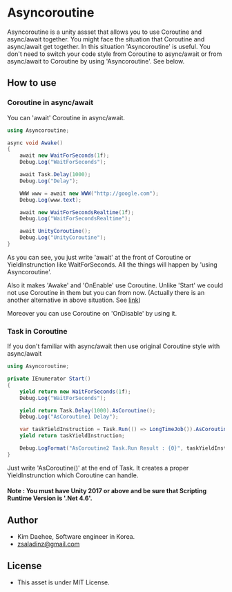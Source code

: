 # Asyncoroutine

Asyncoroutine is a unity assset that allows you to use Coroutine and async/await together.
You might face the situation that Coroutine and async/await get together. In this situation 'Asyncoroutine' is useful.
You don't need to switch your code style from Coroutine to async/await or from async/await to Coroutine by using 'Asyncoroutine'.
See below.

## How to use
### Coroutine in async/await
You can 'await' Coroutine in async/await.
```C#
using Asyncoroutine;

async void Awake()
{
    await new WaitForSeconds(1f);
    Debug.Log("WaitForSeconds");

    await Task.Delay(1000);
    Debug.Log("Delay");

    WWW www = await new WWW("http://google.com");
    Debug.Log(www.text);

    await new WaitForSecondsRealtime(1f);
    Debug.Log("WaitForSecondsRealtime");

    await UnityCoroutine();
    Debug.Log("UnityCoroutine");
}
```
As you can see, you just write 'await' at the front of Coroutine or YieldInstrunction like WaitForSeconds.
All the things will happen by 'using Asyncoroutine'.

Also it makes 'Awake' and 'OnEnable' use Coroutine. Unlike 'Start' we could not use Coroutine in them but you can from now.
(Actually there is an another alternative in above situation. See [link](https://github.com/zsaladin/AsCoroutine))

Moreover you can use Coroutine on 'OnDisable' by using it.

### Task in Coroutine
If you don't familiar with async/await then use original Coroutine style with async/await
```C#
using Asyncoroutine;

private IEnumerator Start()
{
    yield return new WaitForSeconds(1f);
    Debug.Log("WaitForSeconds");

    yield return Task.Delay(1000).AsCoroutine();
    Debug.Log("AsCoroutine1 Delay");

    var taskYieldInstruction = Task.Run(() => LongTimeJob()).AsCoroutine();
    yield return taskYieldInstruction;

    Debug.LogFormat("AsCoroutine2 Task.Run Result : {0}", taskYieldInstruction.Result);
}
```
Just write 'AsCoroutine()' at the end of Task. It creates a proper YieldInstrunction which Coroutine can handle.

#### Note : You must have Unity 2017 or above and be sure that Scripting Runtime Version is '.Net 4.6'.

## Author
- Kim Daehee, Software engineer in Korea.
- zsaladinz@gmail.com

## License
- This asset is under MIT License.

